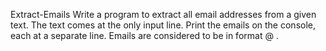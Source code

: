 Extract-Emails
Write a program to extract all email addresses from a given text. 
  The text comes at the only input line. Print the emails on the console, each at a separate line.
  Emails are considered to be in format <user>@<host> .
